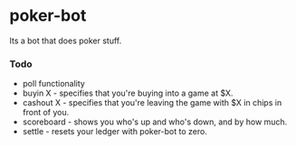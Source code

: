 # poker-bot
Its a bot that does poker stuff.

### Todo
* poll functionality
* buyin X - specifies that you're buying into a game at $X.
* cashout X - specifies that you're leaving the game with $X in chips in front of you.
* scoreboard - shows you who's up and who's down, and by how much.
* settle - resets your ledger with poker-bot to zero.

